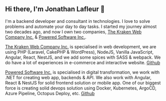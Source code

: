 ## Hi there, I'm Jonathan Lafleur 👋 

I'm a backend developer and consultant in technologies. I love to solve problems and automate your day to day tasks. I started my journey almost two decades ago, and now I own two companies, [The Kraken Web Company Inc.](https://krakenweb.ca) & [Powered Software Inc.](https://poweredsoft.com). 

[The Kraken Web Company Inc.](https://krakenweb.ca) is specialised in web development, we are using PHP (Laravel, CakePHP & WordPress), NodeJS, Vanilla JavaScript, Angular, React, NestJS, and we add some spices with SASS & webpack. We do have a lot of experiences in e-commerce and interactive website. [Github](https://github.com/the-kraken-web-company)

[Powered Software Inc.](https://poweredsoft.com) is specialised in digital transformation, we work with .NET for creating web app, backends & API. We also work with Angular, React & NestJS for solid frontend solution or mobile app. One of our biggest force is creating solid devops solution using Docker, Kubernetes, ArgoCD, Azure Pipeline, Octopus Deploy, etc. [Github](https://github.com/PoweredSoft)
